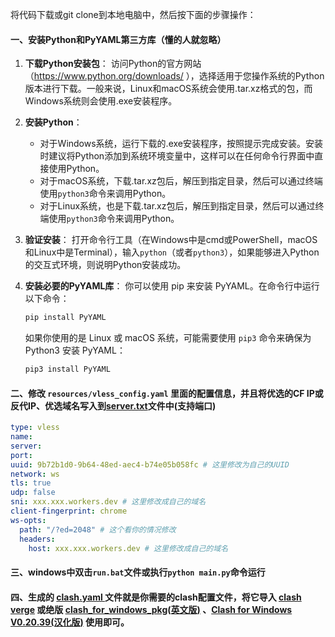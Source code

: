 将代码下载或git clone到本地电脑中，然后按下面的步骤操作：

#### 一、安装Python和PyYAML第三方库（懂的人就忽略）

1. **下载Python安装包**：
   访问Python的官方网站（https://www.python.org/downloads/ ），选择适用于您操作系统的Python版本进行下载。一般来说，Linux和macOS系统会使用.tar.xz格式的包，而Windows系统则会使用.exe安装程序。

2. **安装Python**：

   - 对于Windows系统，运行下载的.exe安装程序，按照提示完成安装。安装时建议将Python添加到系统环境变量中，这样可以在任何命令行界面中直接使用Python。
   - 对于macOS系统，下载.tar.xz包后，解压到指定目录，然后可以通过终端使用`python3`命令来调用Python。
   - 对于Linux系统，也是下载.tar.xz包后，解压到指定目录，然后可以通过终端使用`python3`命令来调用Python。

3. **验证安装**：
   打开命令行工具（在Windows中是cmd或PowerShell，macOS和Linux中是Terminal），输入`python`（或者`python3`），如果能够进入Python的交互式环境，则说明Python安装成功。

4. **安装必要的PyYAML库**：
   你可以使用 pip 来安装 PyYAML。在命令行中运行以下命令：

   ```bash
   pip install PyYAML
   ```

    如果你使用的是 Linux 或 macOS 系统，可能需要使用 `pip3` 命令来确保为 Python3 安装 PyYAML：

   ```bash
   pip3 install PyYAML
   ```

#### 二、修改 `resources/vless_config.yaml` 里面的配置信息，并且将优选的CF IP或反代IP、优选域名写入到[server.txt](https://github.com/juerson/worker_vless_convert_clash/blob/master/server.txt)文件中(支持端口)

```yaml
type: vless
name:
server:
port:
uuid: 9b72b1d0-9b64-48ed-aec4-b74e05b058fc # 这里修改为自己的UUID
network: ws
tls: true
udp: false
sni: xxx.xxx.workers.dev # 这里修改成自己的域名
client-fingerprint: chrome
ws-opts:
  path: "/?ed=2048" # 这个看你的情况修改
  headers:
    host: xxx.xxx.workers.dev # 这里修改成自己的域名
```

#### 三、windows中双击`run.bat`文件或执行`python main.py`命令运行

#### 四、生成的 [clash.yaml ](https://github.com/juerson/worker_vless_convert_clash/blob/master/clash.yaml)文件就是你需要的clash配置文件，将它导入 [clash verge](https://github.com/clash-verge-rev/clash-verge-rev) 或绝版 [clash_for_windows_pkg(英文版)](https://archive.org/download/clash_for_windows_pkg) 、[Clash for Windows V0.20.39(汉化版)](https://github.com/Z-Siqi/Clash-for-Windows_Chinese/releases/tag/CFW-V0.20.39_CN) 使用即可。

